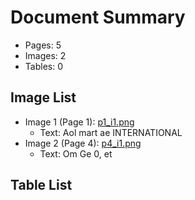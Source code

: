 # Document Summary

- Pages: 5
- Images: 2
- Tables: 0

## Image List

- Image 1 (Page 1): [p1_i1.png](pdf_images/p1_i1.png)
  - Text: Aol
mart ae
INTERNATIONAL
- Image 2 (Page 4): [p4_i1.png](pdf_images/p4_i1.png)
  - Text: Om
Ge 0,
et

## Table List

